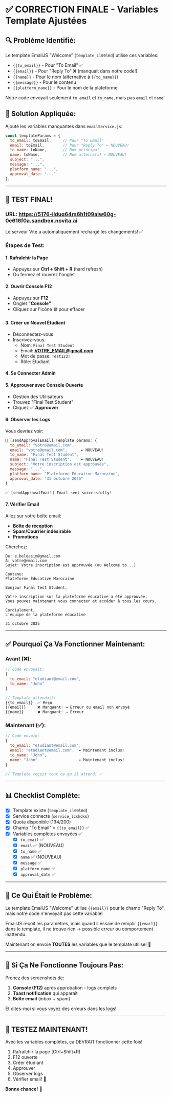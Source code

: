 # ✅ CORRECTION FINALE - Variables Template Ajustées

## 🔍 Problème Identifié:

Le template EmailJS "Welcome" (`template_il00l6d`) utilise ces variables:
- `{{to_email}}` - Pour "To Email" ✅
- `{{email}}` - Pour "Reply To" ❌ (manquait dans notre code!)
- `{{name}}` - Pour le nom (alternative à `{{to_name}}`)
- `{{message}}` - Pour le contenu
- `{{platform_name}}` - Pour le nom de la plateforme

Notre code envoyait seulement `to_email` et `to_name`, mais pas `email` et `name`!

## 🔧 Solution Appliquée:

Ajouté les variables manquantes dans `emailService.js`:

```javascript
const templateParams = {
  to_email: toEmail,     // Pour "To Email"
  email: toEmail,        // Pour "Reply To" ← NOUVEAU!
  to_name: toName,       // Nom principal
  name: toName,          // Nom alternatif ← NOUVEAU!
  subject: "...",
  message: "...",
  platform_name: "...",
  approval_date: "..."
};
```

---

## 🧪 TEST FINAL!

### **URL**: https://5176-ilduq64rs6h1t09aiw60g-0e616f0a.sandbox.novita.ai

Le serveur Vite a automatiquement rechargé les changements! ✅

### Étapes de Test:

#### 1. **Rafraîchir la Page**
   - Appuyez sur **Ctrl + Shift + R** (hard refresh)
   - Ou fermez et rouvrez l'onglet

#### 2. **Ouvrir Console F12**
   - Appuyez sur **F12**
   - Onglet **"Console"**
   - Cliquez sur l'icône 🗑️ pour effacer

#### 3. **Créer un Nouvel Étudiant**
   - Déconnectez-vous
   - Inscrivez-vous:
     - Nom: `Final Test Student`
     - Email: **VOTRE_EMAIL@gmail.com**
     - Mot de passe: `Test123!`
     - Rôle: Étudiant

#### 4. **Se Connecter Admin**

#### 5. **Approuver avec Console Ouverte**
   - Gestion des Utilisateurs
   - Trouvez "Final Test Student"
   - Cliquez ✅ **Approuver**

#### 6. **Observer les Logs**

Vous devriez voir:
```javascript
📧 [sendApprovalEmail] Template params: {
  to_email: "votre@email.com",
  email: "votre@email.com",      ← NOUVEAU!
  to_name: "Final Test Student",
  name: "Final Test Student",    ← NOUVEAU!
  subject: "Votre inscription est approuvée",
  message: "...",
  platform_name: "Plateforme Éducative Marocaine",
  approval_date: "31 octobre 2025"
}

✅ [sendApprovalEmail] Email sent successfully!
```

#### 7. **Vérifier Email**

Allez sur votre boîte email:
- **Boîte de réception**
- **Spam/Courrier indésirable**
- **Promotions**

Cherchez:
```
De: e.belqasim@gmail.com
À: votre@email.com
Sujet: Votre inscription est approuvée (ou Welcome to...)

Contenu:
Plateforme Éducative Marocaine

Bonjour Final Test Student,

Votre inscription sur la plateforme éducative a été approuvée.
Vous pouvez maintenant vous connecter et accéder à tous les cours.

Cordialement,
L'équipe de la plateforme éducative

31 octobre 2025
```

---

## ✅ Pourquoi Ça Va Fonctionner Maintenant:

### Avant (❌):
```javascript
// Code envoyait:
{
  to_email: "etudiant@email.com",
  to_name: "John"
}

// Template attendait:
{{to_email}}  ✅ Reçu
{{email}}     ❌ Manquant! → Erreur ou email non envoyé
{{name}}      ❌ Manquant! → Erreur
```

### Maintenant (✅):
```javascript
// Code envoie:
{
  to_email: "etudiant@email.com",
  email: "etudiant@email.com",  ← Maintenant inclus!
  to_name: "John",
  name: "John"                  ← Maintenant inclus!
}

// Template reçoit tout ce qu'il attend! ✅
```

---

## 📊 Checklist Complète:

- [x] Template existe (`template_il00l6d`)
- [x] Service connecté (`service_lcskdxo`)
- [x] Quota disponible (194/200)
- [x] Champ "To Email" = `{{to_email}}` ✅
- [x] Variables complètes envoyées ✅
  - [x] `to_email` ✅
  - [x] `email` ✅ (NOUVEAU)
  - [x] `to_name` ✅
  - [x] `name` ✅ (NOUVEAU)
  - [x] `message` ✅
  - [x] `platform_name` ✅
  - [x] `approval_date` ✅

---

## 🎯 Ce Qui Était le Problème:

Le template EmailJS "Welcome" utilise `{{email}}` pour le champ "Reply To", mais notre code n'envoyait pas cette variable!

EmailJS reçoit les paramètres, mais quand il essaie de remplir `{{email}}` dans le template, il ne trouve rien → possible erreur ou comportement inattendu.

Maintenant on envoie **TOUTES** les variables que le template utilise! 🎉

---

## 📸 Si Ça Ne Fonctionne Toujours Pas:

Prenez des screenshots de:
1. **Console (F12)** après approbation - logs complets
2. **Toast notification** qui apparaît
3. **Boîte email** (inbox + spam)

Et dites-moi si vous voyez des erreurs dans les logs!

---

## 🚀 TESTEZ MAINTENANT!

Avec les variables complètes, ça DEVRAIT fonctionner cette fois! 

1. Rafraîchir la page (Ctrl+Shift+R)
2. F12 ouverte
3. Créer étudiant
4. Approuver
5. Observer logs
6. Vérifier email! 📧

**Bonne chance!** 🎉
